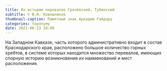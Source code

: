 ```yaml
---
title: Из истории перевалов Грачёвский, Тубинский
subtitle: © В.Н. Ковешников
thumbnail-caption: Памятный знак Аркадию Гайдару
categories: toponymy
date: 2021-06-13 18:00
---
```

На Западном Кавказе, часть которого административно входит в состав Краснодарского края, расположено большое количество горных хребтов, в системе которых находится множество перевалов, имеющих спорную историю возникновения их наименований и мест расположения.
